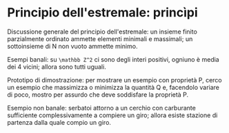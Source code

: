 # Principio dell'estremale: princìpi

Discussione generale del principio dell'estremale: un insieme finito parzialmente ordinato ammette elementi minimali e massimali; un sottoinsieme di N non vuoto ammette minimo.

Esempi banali: su `\mathbb Z^2` ci sono degli interi positivi, ogniuno è media dei 4 vicini; allora sono tutti uguali.

Prototipo di dimostrazione: per mostrare un esempio con proprietà P, cerco un esempio che massimizza o minimizza la quantità Q e, facendolo variare di poco, mostro per assurdo che deve soddisfare la proprietà P.

Esempio non banale: serbatoi attorno a un cerchio con carburante sufficiente complessivamente a compiere un giro; allora esiste stazione di partenza dalla quale compio un giro.

